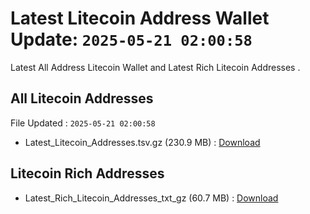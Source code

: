 # Latest Litecoin Address Wallet Update: `2025-05-21 02:00:58`

Latest All Address Litecoin Wallet and Latest Rich Litecoin Addresses .

## All Litecoin Addresses

File Updated : `2025-05-21 02:00:58`

- Latest_Litecoin_Addresses.tsv.gz (230.9 MB) : [Download](https://github.com/Pymmdrza/Rich-Address-Wallet/releases/tag/Litecoin)

## Litecoin Rich Addresses

- Latest_Rich_Litecoin_Addresses_txt_gz (60.7 MB) : [Download](https://github.com/Pymmdrza/Rich-Address-Wallet/releases/tag/Litecoin)
